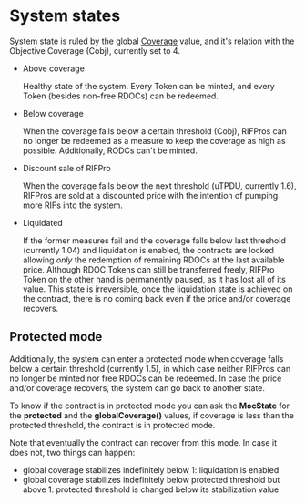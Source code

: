 # System states

System state is ruled by the global [Coverage](main-concepts.md#coverage) value, and it's relation with the Objective Coverage (Cobj), currently set to 4.

- Above coverage

  Healthy state of the system. Every Token can be minted, and every Token (besides non-free RDOCs) can be redeemed.

- Below coverage

  When the coverage falls below a certain threshold (Cobj), RIFPros can no longer be redeemed as a measure to keep the coverage as high as possible.
  Additionally, RODCs can't be minted.

- Discount sale of RIFPro

  When the coverage falls below the next threshold (uTPDU, currently 1.6), RIFPros are sold at a discounted price with the intention of pumping more RIFs into the system.

- Liquidated

  If the former measures fail and the coverage falls below last threshold (currently 1.04) and liquidation is enabled, the contracts are locked allowing _only_ the redemption of remaining RDOCs at the last available price.
  Although RDOC Tokens can still be transferred freely, RIFPro Token on the other hand is permanently paused, as it has lost all of its value.
  This state is irreversible, once the liquidation state is achieved on the contract, there is no coming back even if the price and/or coverage recovers.

## Protected mode

Additionally, the system can enter a protected mode when coverage falls below a certain threshold (currently 1.5), in which case neither RIFPros can no longer be minted nor free RDOCs can be redeemed. In case the price and/or coverage recovers, the system can go back to another state.

To know if the contract is in protected mode you can ask the **MocState** for the **protected** and the **globalCoverage()** values, if coverage is less than the protected threshold, the contract is in protected mode.

Note that eventually the contract can recover from this mode. In case it does not, two things can happen:
- global coverage stabilizes indefinitely below 1: liquidation is enabled
- global coverage stabilizes indefinitely below protected threshold but above 1: protected threshold is changed below its stabilization value